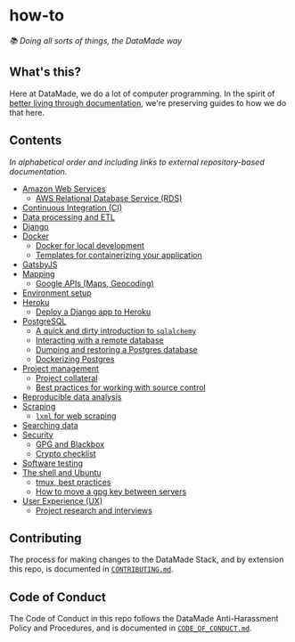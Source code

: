 # how-to

_📚 Doing all sorts of things, the DataMade way_

## What's this?

Here at DataMade, we do a lot of computer programming. In the spirit of [better living through documentation](https://datamade.us/blog/better-living-through-documentation), we're preserving guides to how we do that here.

## Contents

_In alphabetical order and including links to external repository-based documentation._

- [Amazon Web Services](aws/)
    - [AWS Relational Database Service (RDS)](aws/rds.md)
- [Continuous Integration (CI)](ci/)
- [Data processing and ETL](https://github.com/datamade/data-making-guidelines)
- [Django](django/)
- [Docker](docker/)
    - [Docker for local development](docker/local-development.md)
    - [Templates for containerizing your application](docker/templates/)
- [GatsbyJS](gatsby/)
- [Mapping](mapping/)
    - [Google APIs (Maps, Geocoding)](mapping/google-apis.md)
- [Environment setup](environment-setup.md)
- [Heroku](/heroku/)
    - [Deploy a Django app to Heroku](/heroku/deploy-a-django-app.md)
- [PostgreSQL](postgres/)
    - [A quick and dirty introduction to `sqlalchemy`](postgres/quick-n-dirty-sqlalchemy.md)
    - [Interacting with a remote database](postgres/Interacting-with-a-remote-database.md)
    - [Dumping and restoring a Postgres database](postgres/Dump-and-restore-Postgres.md)
    - [Dockerizing Postgres](postgres/Dockerizing-Postgres.md)
- [Project management](project-management/)
    - [Project collateral](project-management/project-collateral.md)
    - [Best practices for working with source control](./source-control.md)
- [Reproducible data analysis](https://github.com/datamade/data-analysis-guidelines)
- [Scraping](scraping/)
    - [`lxml` for web scraping](scraping/lxml-for-web-scraping.md)
- [Searching data](search/)
- [Security](security/)
    - [GPG and Blackbox](security/gpg/blackbox.md)
    - [Crypto checklist](https://bit.ly/cryptochecklist)
- [Software testing](https://github.com/datamade/testing-guidelines)
- [The shell and Ubuntu](shell/)
    - [tmux, best practices](shell/tmux-best-practices.md)
    - [How to move a gpg key between servers](shell/moving-keys-between-servers.md)
- [User Experience (UX)](ux/)
    - [Project research and interviews](ux/project-research-and-interviews.md)

## Contributing

The process for making changes to the DataMade Stack, and by extension this repo, is documented in [`CONTRIBUTING.md`](./CONTRIBUTING.md).

## Code of Conduct

The Code of Conduct in this repo follows the DataMade Anti-Harassment Policy and Procedures, and is documented in [`CODE_OF_CONDUCT.md`](./CODE_OF_CONDUCT.md).
